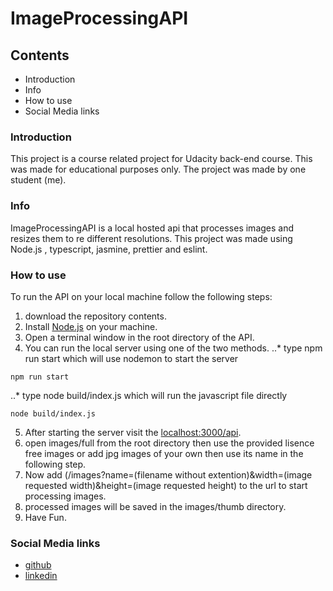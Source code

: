 # ImageProcessingAPI

## Contents

* Introduction
* Info
* How to use
* Social Media links

### Introduction

This project is a course related project for Udacity back-end course.
This was made for educational purposes only.
The project was made by one student (me).

### Info

ImageProcessingAPI is a local hosted api that processes images and resizes them to re different resolutions.
This project was made using Node.js , typescript, jasmine, prettier and eslint.

### How to use

To run the API on your local machine follow the following steps:
1. download the repository contents.
2. Install [Node.js](https://nodejs.org/en/download/) on your machine.
3. Open a terminal window in the root directory of the API.
4. You can run the local server using one of the two methods.
..* type npm run start which will use nodemon to start the server
```
npm run start
```
..* type node build/index.js which will run the javascript file directly
```
node build/index.js
```
5. After starting the server visit the [localhost:3000/api](http://localhost:3000/api).
6. open images/full from the root directory then use the provided lisence free images or add jpg images of your own then use its name in the following step.
7. Now add (/images?name=(filename without extention)&width=(image requested width)&height=(image requested height) to the url to start processing images.
8. processed images will be saved in the images/thumb directory.
9. Have Fun.

### Social Media links

* [github](https://github.com/pervmind)
* [linkedin](https://www.linkedin.com/in/abdullah-mohammed-964770176/)